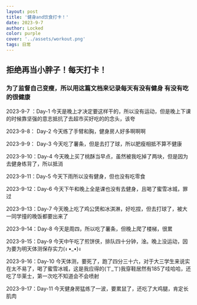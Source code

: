 ```yaml
---
layout: post
title: '健身and饮食打卡！'
date: 2023-9-7
author: Locked
color: purple
cover: '../assets/workout.png'
tags: 日常
---
```


## 拒绝再当小胖子！每天打卡！

### 为了监督自己变瘦，所以用这篇文档来记录每天有没有健身 有没有吃的很健康

2023-9-7 ：Day-1   今天是晚上才决定要这样干的，所以没有运动，但是晚上下课的时候靠坚强的意志抵抗了去超市买好吃的的念头，该夸

2023-9-8：  Day-2   今天练了手臂和胸，健身房人好多啊啊啊

2023-9-9：  Day-3   今天吃了薯条，但是去打了球，所以肥瘦相抵不算不健康

2023-9-10：Day-4   今天晚上买了桃酥当早点，虽然被我吃掉了两块，但是因为去健身练背了，所以抵消

2023-9-11：Day-5   今天下雨所以没有健身，但也没有吃零食

2023-9-12：Day-6   今天下午和晚上全是课也没有去健身，且喝了蜜雪冰城，罪过

2023-9-13：Day-7   今天晚上吃了鸡公煲和冰淇淋，好吃捏，但去打球了，被大一同学撞的晚饭都要出来了

2023-9-14：Day-8   今天是周四，所以吃了薯条，但晚上爬了楼梯，很累

2023-9-15：Day-9   今天中午吃了煎饼侠，排队四十分钟，淦。晚上没运动，因为要为明天体测保存实力(ง •_•)ง

2023-9-16：Day-10 今天体测，要死了，跑了四分三十六，对于大三学生来说实在太不易了，喝了蜜雪冰城，这是我应得的(ㄒ_ㄒ)我穿鞋居然有185了哇哈哈，还吃了华莱士，第一次吃不知道会不会喷射

2023-9-17：Day-11 今天健身房猛练了一波，要累鼠了，还吃了大鸡腿，肯定长肌肉

